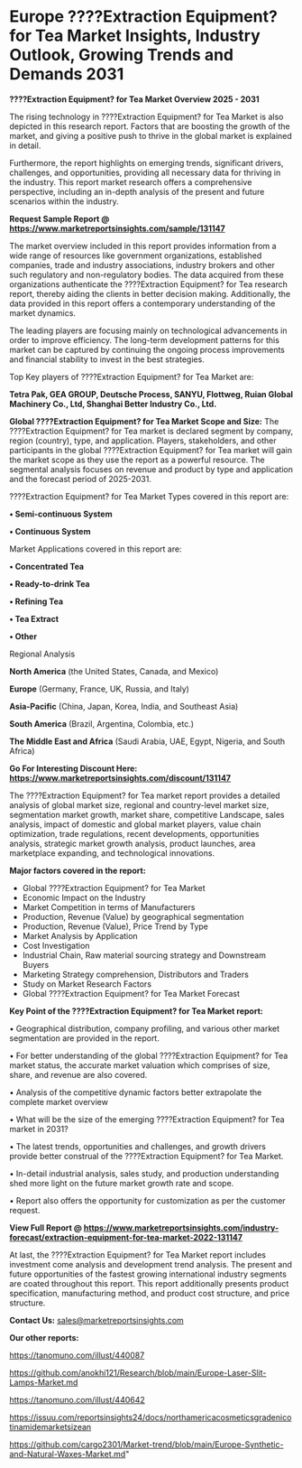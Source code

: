 # Europe ????Extraction Equipment? for Tea Market Insights, Industry Outlook, Growing Trends and Demands 2031

<Strong> ????Extraction Equipment? for Tea Market Overview 2025 - 2031</strong>

The rising technology in ????Extraction Equipment? for Tea Market is also depicted in this research report. Factors that are boosting the growth of the market, and giving a positive push to thrive in the global market is explained in detail.

Furthermore, the report highlights on emerging trends, significant drivers, challenges, and opportunities, providing all necessary data for thriving in the industry. This report market research offers a comprehensive perspective, including an in-depth analysis of the present and future scenarios within the industry.

<strong>Request Sample Report @ <a href=https://www.marketreportsinsights.com/sample/131147>https://www.marketreportsinsights.com/sample/131147</a></strong>

The market overview included in this report provides information from a wide range of resources like government organizations, established companies, trade and industry associations, industry brokers and other such regulatory and non-regulatory bodies. The data acquired from these organizations authenticate the ????Extraction Equipment? for Tea research report, thereby aiding the clients in better decision making. Additionally, the data provided in this report offers a contemporary understanding of the market dynamics.

The leading players are focusing mainly on technological advancements in order to improve efficiency. The long-term development patterns for this market can be captured by continuing the ongoing process improvements and financial stability to invest in the best strategies.

Top Key players of ????Extraction Equipment? for Tea Market are:

<strong>Tetra Pak, GEA GROUP, Deutsche Process, SANYU, Flottweg, Ruian Global Machinery Co., Ltd, Shanghai Better Industry Co., Ltd.</strong>

<strong><b>Global ????Extraction Equipment? for Tea Market Scope and Size:</b></strong>
The ????Extraction Equipment? for Tea market is declared segment by company, region (country), type, and application. Players, stakeholders, and other participants in the global ????Extraction Equipment? for Tea market will gain the market scope as they use the report as a powerful resource. The segmental analysis focuses on revenue and product by type and application and the forecast period of 2025-2031.

????Extraction Equipment? for Tea Market Types covered in this report are:

<strong>• Semi-continuous System

• Continuous System</strong>

Market Applications covered in this report are:

<strong>• Concentrated Tea

• Ready-to-drink Tea

• Refining Tea

• Tea Extract

• Other</strong> 

Regional Analysis

<strong>North America</strong> (the United States, Canada, and Mexico)

<strong>Europe</strong> (Germany, France, UK, Russia, and Italy)

<strong>Asia-Pacific</strong> (China, Japan, Korea, India, and Southeast Asia)

<strong>South America</strong> (Brazil, Argentina, Colombia, etc.)

<strong>The Middle East and Africa</strong> (Saudi Arabia, UAE, Egypt, Nigeria, and South Africa)

<strong>Go For Interesting Discount Here: <a href=https://www.marketreportsinsights.com/discount/131147>https://www.marketreportsinsights.com/discount/131147</a></strong>

The ????Extraction Equipment? for Tea market report provides a detailed analysis of global market size, regional and country-level market size, segmentation market growth, market share, competitive Landscape, sales analysis, impact of domestic and global market players, value chain optimization, trade regulations, recent developments, opportunities analysis, strategic market growth analysis, product launches, area marketplace expanding, and technological innovations.

<strong><b>Major factors covered in the report:</b></strong>
<ul>
  <li>Global ????Extraction Equipment? for Tea Market </li>
  <li>Economic Impact on the Industry</li>
  <li>Market Competition in terms of Manufacturers</li>
  <li>Production, Revenue (Value) by geographical segmentation</li>
  <li>Production, Revenue (Value), Price Trend by Type</li>
  <li>Market Analysis by Application</li>
  <li>Cost Investigation</li>
  <li>Industrial Chain, Raw material sourcing strategy and Downstream Buyers</li>
  <li>Marketing Strategy comprehension, Distributors and Traders</li>
  <li>Study on Market Research Factors</li>
  <li>Global ????Extraction Equipment? for Tea Market Forecast</li>
</ul>

<strong><b>Key Point of the ????Extraction Equipment? for Tea Market report:</b></strong>

• Geographical distribution, company profiling, and various other market segmentation are provided in the report.

• For better understanding of the global ????Extraction Equipment? for Tea market status, the accurate market valuation which comprises of size, share, and revenue are also covered.

• Analysis of the competitive dynamic factors better extrapolate the complete market overview

• What will be the size of the emerging ????Extraction Equipment? for Tea market in 2031?

• The latest trends, opportunities and challenges, and growth drivers provide better construal of the ????Extraction Equipment? for Tea Market.

• In-detail industrial analysis, sales study, and production understanding shed more light on the future market growth rate and scope.

• Report also offers the opportunity for customization as per the customer request.

<strong><b>View Full Report @ <a href=https://www.marketreportsinsights.com/industry-forecast/extraction-equipment-for-tea-market-2022-131147>https://www.marketreportsinsights.com/industry-forecast/extraction-equipment-for-tea-market-2022-131147</a></b></strong>


At last, the ????Extraction Equipment? for Tea Market report includes investment come analysis and development trend analysis. The present and future opportunities of the fastest growing international industry segments are coated throughout this report. This report additionally presents product specification, manufacturing method, and product cost structure, and price structure.

<strong>Contact Us:</strong>
sales@marketreportsinsights.com

<strong>Our other reports:</strong>

<a href=https://tanomuno.com/illust/440087>https://tanomuno.com/illust/440087</a>

<a href=https://github.com/anokhi121/Research/blob/main/Europe-Laser-Slit-Lamps-Market.md>https://github.com/anokhi121/Research/blob/main/Europe-Laser-Slit-Lamps-Market.md</a>

<a href=https://tanomuno.com/illust/440642>https://tanomuno.com/illust/440642</a>

<a href=https://issuu.com/reportsinsights24/docs/northamericacosmeticsgradenicotinamidemarketsizean>https://issuu.com/reportsinsights24/docs/northamericacosmeticsgradenicotinamidemarketsizean</a>

<a href=https://github.com/cargo2301/Market-trend/blob/main/Europe-Synthetic-and-Natural-Waxes-Market.md>https://github.com/cargo2301/Market-trend/blob/main/Europe-Synthetic-and-Natural-Waxes-Market.md</a>"

